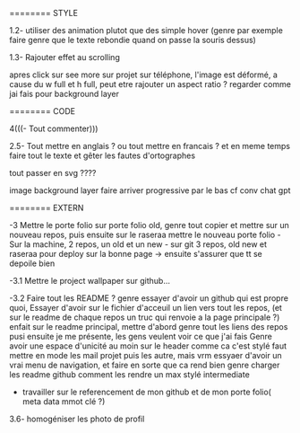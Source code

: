 ======== STYLE

1.2- utiliser des animation plutot que des simple hover (genre par exemple faire genre que le texte rebondie quand on passe la souris dessus)

1.3- Rajouter effet au scrolling 

apres click sur see more sur projet sur téléphone, l'image est déformé, a cause du w full et h full, peut etre rajouter un aspect ratio ? regarder comme jai fais pour background layer

======== CODE

4(((- Tout commenter)))

2.5- Tout mettre en anglais ? ou tout mettre en francais ? et en meme temps faire tout le texte et gêter les fautes d'ortographes

tout passer en svg ????

image background layer faire arriver progressive par le bas cf conv chat gpt

======== EXTERN

-3 Mettre le porte folio sur porte folio old, genre tout copier et mettre sur un nouveau repos, puis ensuite sur le raseraa mettre le nouveau porte folio - Sur la machine, 2 repos, un old et un new - sur git 3 repos, old new et raseraa pour deploy sur la bonne page
  -> ensuite s'assurer que tt se depoile bien

-3.1 Mettre le project wallpaper sur github...

-3.2 Faire tout les README ? genre essayer d'avoir un github qui est propre quoi,
Essayer d'avoir sur le fichier d'acceuil un lien vers tout les repos, (et sur le readme de chaque repos un truc qui renvoie a la page principale ?)
enfait sur le readme principal, mettre d'abord genre tout les liens des repos pusi ensuite je me présente, les gens veulent voir ce que j'ai fais
Genre avoir une espace d'unicité au moin sur le header comme ca c'est stylé
faut mettre en mode les mail projet puis les autre, mais vrm essyaer d'avoir un vrai menu de navigation, et faire en sorte que ca rend bien genre charger les readme github comment les rendre un max stylé
intermediate

- travailler sur le referencement de mon github et de mon porte folio( meta data mmot clé ?)

3.6- homogéniser les photo de profil



